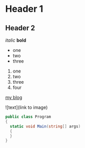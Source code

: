 # Header 1

## Header 2

*italic*
**bold**

* one
* two 
* three

1. one
2. two
3. three
4. four

[my blog](https://www.pankl.com)

![text](link to image)

```csharp
public class Program
{
  static void Main(string[] args)
  {
  }
}
```
